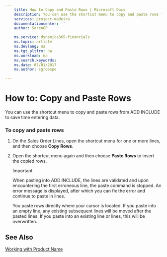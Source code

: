 ```yaml
---
    title: How to Copy and Paste Rows | Microsoft Docs
    description: You can use the shortcut menu to copy and paste rows from ADD INCLUDE<!--[!INCLUDE[d365fin](../../includes/d365fin_md.md)]--> to save time entering data.
    services: project-madeira
    documentationcenter: ''
    author: SorenGP

    ms.service: dynamics365-financials
    ms.topic: article
    ms.devlang: na
    ms.tgt_pltfrm: na
    ms.workload: na
    ms.search.keywords:
    ms.date: 07/01/2017
    ms.author: sgroespe

---
```

# How to: Copy and Paste Rows
You can use the shortcut menu to copy and paste rows from ADD INCLUDE<!--[!INCLUDE[d365fin](../../includes/d365fin_md.md)]--> to save time entering data.  
  
### To copy and paste rows  
  
1.  On the Sales Order Lines, open the shortcut menu for one or more lines, and then choose **Copy Rows**.  
  
2.  Open the shortcut menu again and then choose **Paste Rows** to insert the copied rows.  
  
    > [!IMPORTANT]  
    >  When pasting into ADD INCLUDE<!--[!INCLUDE[d365fin](../../includes/d365fin_md.md)]-->, the lines are validated and upon encountering the first erroneous line, the paste command is stopped. An error message is displayed, after which you can fix the error and continue to paste in lines.  
    >   
    >  You paste rows directly where your cursor is located. If you paste into an empty line, any existing subsequent lines will be moved after the pasted lines. If you paste into an existing line or lines, this will be overwritten.  
  
## See Also  
 [Working with Product Name](../../../archive/WorkingWithDynamics/working-with-$-p_1-product-name-$-.md)